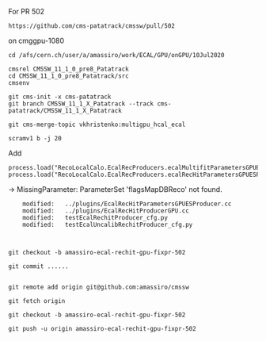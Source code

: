 For PR 502

    https://github.com/cms-patatrack/cmssw/pull/502
    
on cmggpu-1080

    cd /afs/cern.ch/user/a/amassiro/work/ECAL/GPU/onGPU/10Jul2020

    cmsrel CMSSW_11_1_0_pre8_Patatrack
    cd CMSSW_11_1_0_pre8_Patatrack/src
    cmsenv
    
    git cms-init -x cms-patatrack
    git branch CMSSW_11_1_X_Patatrack --track cms-patatrack/CMSSW_11_1_X_Patatrack
    
    git cms-merge-topic vkhristenko:multigpu_hcal_ecal

    scramv1 b -j 20
    
    

    
Add

    process.load("RecoLocalCalo.EcalRecProducers.ecalMultifitParametersGPUESProducer_cfi")
    process.load("RecoLocalCalo.EcalRecProducers.ecalRecHitParametersGPUESProducer_cfi")

    
-> MissingParameter: ParameterSet 'flagsMapDBReco' not found.



        modified:   ../plugins/EcalRecHitParametersGPUESProducer.cc
        modified:   ../plugins/EcalRecHitProducerGPU.cc
        modified:   testEcalRechitProducer_cfg.py
        modified:   testEcalUncalibRechitProducer_cfg.py

        
 
    git checkout -b amassiro-ecal-rechit-gpu-fixpr-502
    
    git commit ......
    
    
    git remote add origin git@github.com:amassiro/cmssw
 
    git fetch origin
    
    git checkout -b amassiro-ecal-rechit-gpu-fixpr-502

    git push -u origin amassiro-ecal-rechit-gpu-fixpr-502

    
    
    
    
    
    